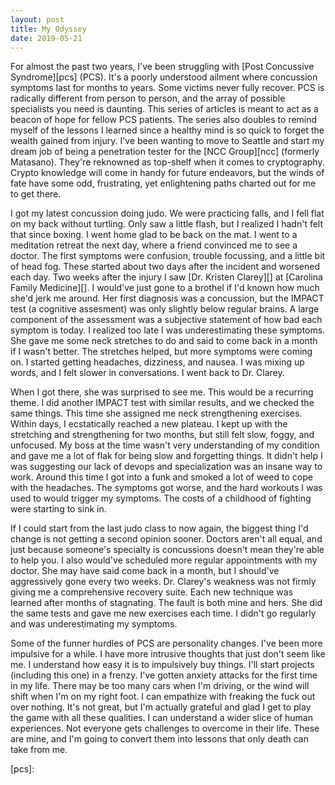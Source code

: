 ```yaml
---
layout: post
title: My Odyssey
date: 2019-05-21
---
```


For almost the past two years, I've been struggling with [Post Concussive Syndrome][pcs] (PCS). It's a poorly understood ailment where concussion symptoms last for months to years. Some victims never fully recover. PCS is radically different from person to person, and the array of possible specialists you need is daunting. This series of articles is meant to act as a beacon of hope for fellow PCS patients. The series also doubles to remind myself of the lessons I learned since a healthy mind is so quick to forget the wealth gained from injury. I've been wanting to move to Seattle and start my dream job of being a penetration tester for the [NCC Group][ncc] (formerly Matasano). They're reknowned as top-shelf when it comes to cryptography. Crypto knowledge will come in handy for future endeavors, but the winds of fate have some odd, frustrating, yet enlightening paths charted out for me to get there.

I got my latest concussion doing judo. We were practicing falls, and I fell flat on my back without turtling. Only saw a little flash, but I realized I hadn't felt that since boxing. I went home glad to be back on the mat. I went to a meditation retreat the next day, where a friend convinced me to see a doctor. The first symptoms were confusion, trouble focussing, and a little bit of head fog. These started about two days after the incident and worsened each day. Two weeks after the injury I saw [Dr. Kristen Clarey][] at [Carolina Family Medicine][]. I would've just gone to a brothel if I'd known how much she'd jerk me around. Her first diagnosis was a concussion, but the IMPACT test (a cognitive assesment) was only slightly below regular brains. A large component of the assessment was a subjective statement of how bad each symptom is today. I realized too late I was underestimating these symptoms. She gave me some neck stretches to do and said to come back in a month if I wasn't better. The stretches helped, but more symptoms were coming on. I started getting headaches, dizziness, and nausea. I was mixing up words, and I felt slower in conversations. I went back to Dr. Clarey. 

When I got there, she was surprised to see me. This would be a recurring theme. I did another IMPACT test with similar results, and we checked the same things. This time she assigned me neck strengthening exercises. Within days, I ecstatically reached a new plateau. I kept up with the stretching and strengthening for two months, but still felt slow, foggy, and unfocused. My boss at the time wasn't very understanding of my condition and gave me a lot of flak for being slow and forgetting things. It didn't help I was suggesting our lack of devops and specialization was an insane way to work. Around this time I got into a funk and smoked a lot of weed to cope with the headaches. The symptoms got worse, and the hard workouts I was used to would trigger my symptoms. The costs of a childhood of fighting were starting to sink in.

If I could start from the last judo class to now again, the biggest thing I'd change is not getting a second opinion sooner. Doctors aren't all equal, and just because someone's specialty is concussions doesn't mean they're able to help you. I also would've scheduled more regular appointments with my doctor. She may have said come back in a month, but I should've aggressively gone every two weeks. Dr. Clarey's weakness was not firmly giving me a comprehensive recovery suite. Each new technique was learned after months of stagnating. The fault is both mine and hers. She did the same tests and gave me new exercises each time. I didn't go regularly and was underestimating my symptoms.

Some of the funner hurdles of PCS are personality changes. I've been more impulsive for a while. I have more intrusive thoughts that just don't seem like me. I understand how easy it is to impulsively buy things. I'll start projects (including this one) in a frenzy. I've gotten anxiety attacks for the first time in my life. There may be too many cars when I'm driving, or the wind will shift when I'm on my right foot. I can empathize with freaking the fuck out over nothing. It's not great, but I'm actually grateful and glad I get to play the game with all these qualities. I can understand a wider slice of human experiences. Not everyone gets challenges to overcome in their life. These are mine, and I'm going to convert them into lessons that only death can take from me.


[pcs]:
